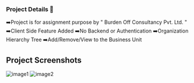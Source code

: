 ### Project Details 💙


➡️Project is for assignment purpose by " Burden Off Consultancy Pvt. Ltd. "
➡️Client Side Feature Added
➡️No Backend or Authentication 
➡️Organization Hierarchy Tree
➡️Add/Remove/View to the Business Unit


## Project Screenshots 


![image1](https://user-images.githubusercontent.com/65807708/171193913-8990593b-3cb7-4877-a5c3-c4b41f465d10.png)
![image2](https://user-images.githubusercontent.com/65807708/171193920-7ab79fb5-75fe-433e-bc25-4299451238c2.png)
